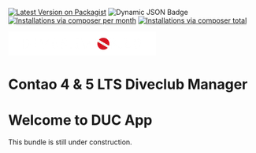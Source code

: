 [![Latest Version on Packagist](http://img.shields.io/packagist/v/cgoit/calendar-extended-bundle.svg?style=flat)](https://packagist.org/packages/cgoit/calendar-extended-bundle)
![Dynamic JSON Badge](https://img.shields.io/badge/dynamic/json?url=https%3A%2F%2Fraw.githubusercontent.com%2FcgoIT%2Fcontao-ducapp-bundle%2Fmain%2Fcomposer.json&query=%24.require%5B%22contao%2Fcore-bundle%22%5D&label=Contao%20Version)
[![Installations via composer per month](http://img.shields.io/packagist/pm/diversworld/contao-ducapp-bundle.svg?style=flat)](https://packagist.org/packages/cgoit/calendar-extended-bundle)
[![Installations via composer total](http://img.shields.io/packagist/dt/diversworld/contao-ducapp-bundle.svg?style=flat)](https://packagist.org/packages/diversworld/contao-ducapp-bundle)

![Alt_text](docs/logo.png "Diversworld Logo")

Contao 4 & 5 LTS Diveclub Manager
===============================



# Welcome to DUC App
This bundle is still under construction.
